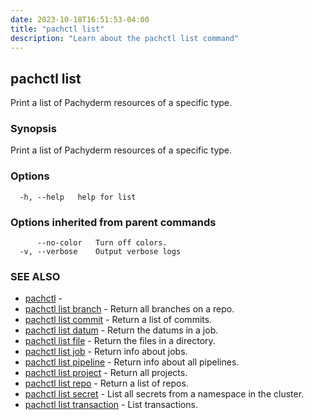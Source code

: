 ```yaml
---
date: 2023-10-18T16:51:53-04:00
title: "pachctl list"
description: "Learn about the pachctl list command"
---
```


## pachctl list

Print a list of Pachyderm resources of a specific type.

### Synopsis

Print a list of Pachyderm resources of a specific type.

### Options

```
  -h, --help   help for list
```

### Options inherited from parent commands

```
      --no-color   Turn off colors.
  -v, --verbose    Output verbose logs
```

### SEE ALSO

* [pachctl](../pachctl)	 - 
* [pachctl list branch](../pachctl_list_branch)	 - Return all branches on a repo.
* [pachctl list commit](../pachctl_list_commit)	 - Return a list of commits.
* [pachctl list datum](../pachctl_list_datum)	 - Return the datums in a job.
* [pachctl list file](../pachctl_list_file)	 - Return the files in a directory.
* [pachctl list job](../pachctl_list_job)	 - Return info about jobs.
* [pachctl list pipeline](../pachctl_list_pipeline)	 - Return info about all pipelines.
* [pachctl list project](../pachctl_list_project)	 - Return all projects.
* [pachctl list repo](../pachctl_list_repo)	 - Return a list of repos.
* [pachctl list secret](../pachctl_list_secret)	 - List all secrets from a namespace in the cluster.
* [pachctl list transaction](../pachctl_list_transaction)	 - List transactions.

